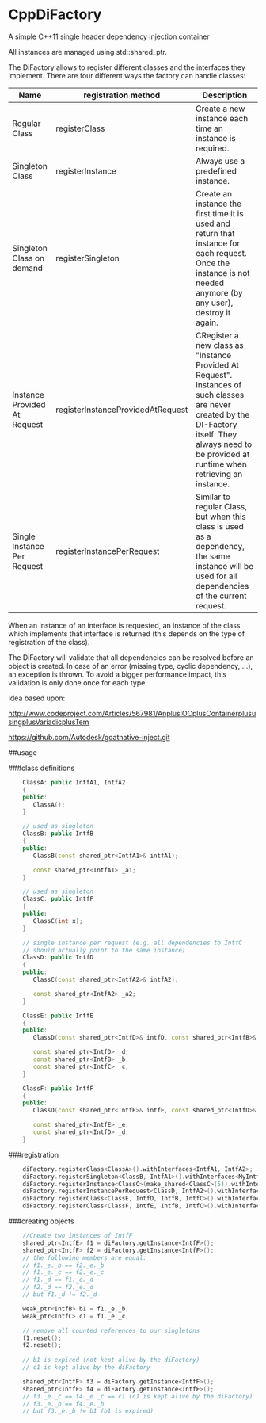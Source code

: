 # CppDiFactory

A simple C++11 single header dependency injection container

All instances are managed using std::shared_ptr.

The DiFactory allows to register different classes and the interfaces they implement.
There are four different ways the factory can handle classes:

| Name                        | registration method        | Description |
| --------------------------- | -------------------------- | ----------- |
| Regular Class               | registerClass              | Create a new instance each time an instance is required. |
| Singleton Class             | registerInstance           | Always use a predefined instance. |
| Singleton Class on demand   | registerSingleton          | Create an instance the first time it is used and return that instance for each request. Once the instance is not needed anymore (by any user), destroy it again.|
| Instance Provided At Request| registerInstanceProvidedAtRequest | CRegister a new class as "Instance Provided At Request". Instances of such classes are never created by the DI-Factory itself. They always need to be provided at runtime when retrieving an instance. |
| Single Instance Per Request | registerInstancePerRequest | Similar to regular Class, but when this class is used as a dependency, the same instance will be used for all dependencies of the current request.|

When an instance of an interface is requested, an instance of the class which implements that
interface is returned (this depends on the type of registration of the class).

The DiFactory will validate that all dependencies can be resolved before an object is created. In 
case of an error (missing type, cyclic dependency, ...), an exception is thrown.
To avoid a bigger performance impact, this validation is only done once for each type.

Idea based upon:

http://www.codeproject.com/Articles/567981/AnplusIOCplusContainerplususingplusVariadicplusTem

https://github.com/Autodesk/goatnative-inject.git

##usage

###class definitions
```c++
	ClassA: public IntfA1, IntfA2
	{
	public:
	   ClassA();
	}

	// used as singleton
	ClassB: public IntfB
	{
	public:
	   ClassB(const shared_ptr<IntfA1>& intfA1);

	   const shared_ptr<IntfA1> _a1;
	}

	// used as singleton
	ClassC: public IntfF
	{
	public:
	   ClassC(int x);
	}

	// single instance per request (e.g. all dependencies to IntfC
	// should actually point to the same instance)
	ClassD: public IntfD
	{
	public:
	   ClassC(const shared_ptr<IntfA2>& intfA2);

	   const shared_ptr<IntfA2> _a2;
	}

	ClassE: public IntfE
	{
	public:
	   ClassD(const shared_ptr<IntfD>& intfD, const shared_ptr<IntfB>& intfB, const shared_ptr<IntfC>& intfC);

	   const shared_ptr<IntfD> _d;
	   const shared_ptr<IntfB> _b;
	   const shared_ptr<IntfC> _c;
	}

	ClassF: public IntfF
	{
	public:
	   ClassD(const shared_ptr<IntfE>& intfE, const shared_ptr<IntfD>& intfB);

	   const shared_ptr<IntfE> _e;
	   const shared_ptr<IntfD> _d;
	}
```

###registration
```c++
	diFactory.registerClass<ClassA>().withInterfaces<IntfA1, IntfA2>;
	diFactory.registerSingleton<ClassB, IntfA1>().withInterfaces<MyIntfB>;
	diFactory.registerInstance<ClassC>(make_shared<ClassC>(5)).withInterfaces<IntfB>;
	diFactory.registerInstancePerRequest<ClassD, IntfA2>().withInterfaces<IntfD>;
	diFactory.registerClass<ClassE, IntfD, IntfB, IntfC>().withInterfaces<IntfE>;
	diFactory.registerClass<ClassF, IntfE, IntfB, IntfC>().withInterfaces<IntfF>;
```

###creating objects
```c++
    //Create two instances of IntfF
	shared_ptr<IntfE> f1 = diFactory.getInstance<IntfF>();
	shared_ptr<IntfF> f2 = diFactory.getInstance<IntfF>();
	// the following members are equal:
	// f1._e._b == f2._e._b
	// f1._e._c == f2._e._c
	// f1._d == f1._e._d
	// f2._d == f2._e._d
	// but f1._d != f2._d

	weak_ptr<IntfB> b1 = f1._e._b;
	weak_ptr<IntfC> c1 = f1._e._c;

	// remove all counted references to our singletons
	f1.reset();
	f2.reset();
	
	// b1 is expired (not kept alive by the diFactory)
	// c1 is kept alive by the diFactory

	shared_ptr<IntfF> f3 = diFactory.getInstance<IntfF>();
	shared_ptr<IntfF> f4 = diFactory.getInstance<IntfF>();
	// f3._e._c == f4._e._c == c1 (c1 is kept alive by the diFactory)
	// f3._e._b == f4._e._b
	// but f3._e._b != b1 (b1 is expired)
```
